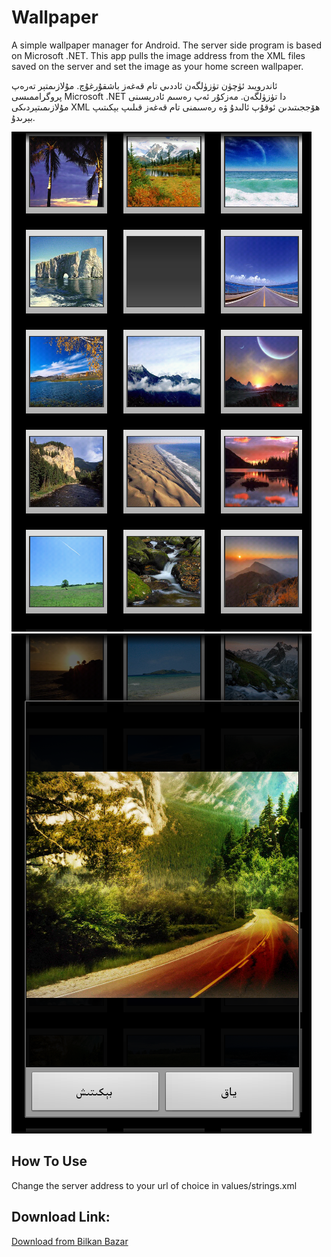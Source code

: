 Wallpaper
=========

A simple wallpaper manager for Android. The server side program is based on Microsoft .NET. This app pulls the image address from the XML files saved on the server and set the image as your home screen wallpaper.

‏ئاندرويىد ئۈچۈن تۈزۈلگەن ئاددىي تام قەغەز باشقۇرغۇچ. مۇلازىمتېر تەرەپ پروگراممىسى Microsoft .NET دا تۈزۈلگەن. مەزكۇر ئەپ رەسىم ئادرېسىنى مۇلازىمىتېردىكى XML ھۆججىتىدىن ئوقۇپ ئالىدۇ ۋە رەسىمنى تام قەغەز قىلىپ بېكىتىپ بېرىدۇ.

![screenshot](screenshots/003.png)
![screenshot](screenshots/004.png)

How To Use
---------
Change the server address to your url of choice in values/strings.xml

Download Link:
----------
[Download from Bilkan Bazar](http://bazar.bilkan.net/App.aspx?id=178)
